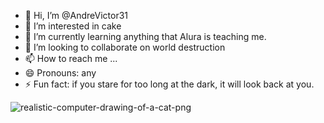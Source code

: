 - 👋 Hi, I’m @AndreVictor31
- 👀 I’m interested in cake
- 🌱 I’m currently learning anything that Alura is teaching me.
- 💞️ I’m looking to collaborate on world destruction
- 📫 How to reach me ...
- 😄 Pronouns: any
- ⚡ Fun fact: if you stare for too long at the dark, it will look back at you.

<!---
AndreVictor31/AndreVictor31 is a ✨ special ✨ repository because its `README.md` (this file) appears on your GitHub profile.
You can click the Preview link to take a look at your changes.
--->
![realistic-computer-drawing-of-a-cat-png](https://github.com/AndreVictor31/AndreVictor31/assets/169856691/5a465e7a-27ef-4aff-9c8b-0ec702f54c2c)
